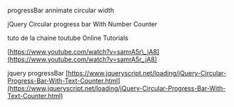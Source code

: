 progressBar annimate circular width

jQuery Circular progress bar With Number Counter

tuto de la chaine toutube Online Tutorials

[https://www.youtube.com/watch?v=samrA5r\_jA8](https://www.youtube.com/watch?v=samrA5r_jA8)

jquery progressBar
[https://www.jqueryscript.net/loading/jQuery-Circular-Progress-Bar-With-Text-Counter.html](https://www.jqueryscript.net/loading/jQuery-Circular-Progress-Bar-With-Text-Counter.html)